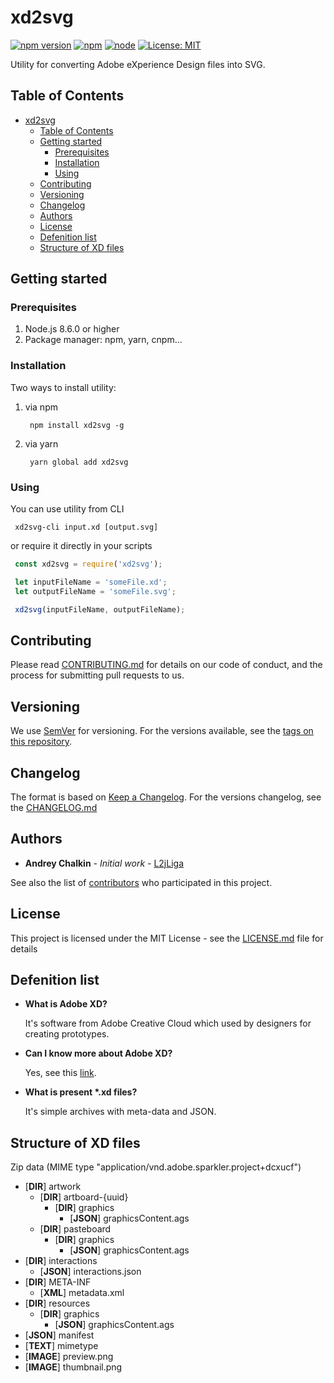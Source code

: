 # xd2svg
[![npm version](https://badge.fury.io/js/xd2svg.svg?colorB=brightgreen)](https://www.npmjs.com/package/xd2svg)
[![npm](https://img.shields.io/npm/dm/xd2svg.svg?colorB=brightgreen)](https://www.npmjs.com/package/xd2svg)
[![node](https://img.shields.io/node/v/xd2svg.svg?colorB=brightgreen)](https://www.npmjs.com/package/xd2svg)
[![License: MIT](https://img.shields.io/badge/License-MIT-brightgreen.svg)](https://opensource.org/licenses/MIT)

Utility for converting Adobe eXperience Design files into SVG.

## Table of Contents

   * [xd2svg](#xd2svg)
      * [Table of Contents](#table-of-contents)
      * [Getting started](#getting-started)
         * [Prerequisites](#prerequisites)
         * [Installation](#installation)
         * [Using](#using)
      * [Contributing](#contributing)
      * [Versioning](#versioning)
      * [Changelog](#changelog)
      * [Authors](#authors)
      * [License](#license)
      * [Defenition list](#defenition-list)
      * [Structure of XD files](#structure-of-xd-files)


## Getting started

### Prerequisites
1. Node.js 8.6.0 or higher
1. Package manager: npm, yarn, cnpm...

### Installation
Two ways to install utility:
1. via npm

   ```
    npm install xd2svg -g
   ```

1. via yarn

   ```
    yarn global add xd2svg
   ```

### Using
You can use utility from CLI

   ```
    xd2svg-cli input.xd [output.svg]
   ```

or require it directly in your scripts

   ```typescript
    const xd2svg = require('xd2svg');

    let inputFileName = 'someFile.xd';
    let outputFileName = 'someFile.svg';

    xd2svg(inputFileName, outputFileName);
   ```

## Contributing
Please read [CONTRIBUTING.md](.github/CONTRIBUTING.md) for details on our code of conduct, and the process for submitting pull requests to us.

## Versioning
We use [SemVer](https://semver.org/spec/v2.0.0.html) for versioning.
For the versions available, see the [tags on this repository](https://github.com/your/project/tags). 

## Changelog
The format is based on [Keep a Changelog](https://keepachangelog.com/en/1.0.0/).
For the versions changelog, see the [CHANGELOG.md](CHANGELOG.md)

## Authors
* **Andrey Chalkin** - *Initial work* - [L2jLiga](https://github.com/L2jLiga)

See also the list of [contributors](https://github.com/your/project/contributors) who participated in this project.

## License
This project is licensed under the MIT License - see the [LICENSE.md](LICENSE.md) file for details

## Defenition list
* **What is Adobe XD?**

   It's software from Adobe Creative Cloud which used by designers for creating prototypes.

* **Can I know more about Adobe XD?**

   Yes, see this [link](https://www.adobe.com/ru/products/xd.html).

* **What is present \*.xd files?**

   It's simple archives with meta-data and JSON.

## Structure of XD files
Zip data (MIME type "application/vnd.adobe.sparkler.project+dcxucf")

- [__DIR__] artwork
  - [__DIR__] artboard-{uuid}
    - [__DIR__] graphics
      - [__JSON__] graphicsContent.ags
  - [__DIR__] pasteboard
    - [__DIR__] graphics
      - [__JSON__] graphicsContent.ags
- [__DIR__] interactions
  - [__JSON__] interactions.json
- [__DIR__] META-INF
  - [__XML__] metadata.xml
- [__DIR__] resources
    - [__DIR__] graphics
      - [__JSON__] graphicsContent.ags
- [__JSON__] manifest
- [__TEXT__] mimetype
- [__IMAGE__] preview.png
- [__IMAGE__] thumbnail.png

